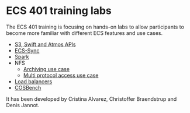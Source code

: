 # ECS 401 training labs

The ECS 401 training is focusing on hands-on labs to allow participants to become more familiar with different  ECS features and use cases. 

- [S3, Swift and Atmos APIs](apis/apis.md)
- [ECS-Sync](ecssync/ecssync.md)
- [Spark](spark/spark.md)
- NFS
	- [Archiving use case](nfs/archive.md)
	- [Multi protocol access use case](nfs/multiproto.md)
- [Load balancers](lb/lb.md)
- [COSBench](cosbench/cosbench.md)

It has been developed by Cristina Alvarez, Christoffer Braendstrup and Denis Jannot.